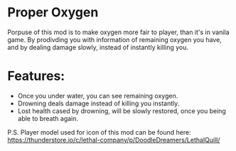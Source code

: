 # Proper Oxygen

Porpuse of this mod is to make oxygen more fair to player, than it's in vanila game. By prodivding you with information of remaining oxygen you have, and by dealing damage slowly, instead of instantly killing you.

# Features:
- Once you under water, you can see remaining oxygen.
- Drowning deals damage instead of killing you instantly.
- Lost health cased by drowning, will be slowly restored, once you being able to breath again.


P.S. Player model used for icon of this mod can be found here: https://thunderstore.io/c/lethal-company/p/DoodleDreamers/LethalQuill/